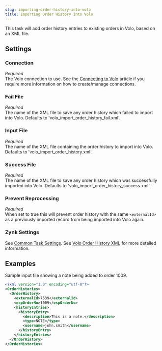 ```yaml
---
slug: importing-order-history-into-volo
title: Importing Order History into Volo
---
```

This task will add order history entries to existing orders in Volo, based on an XML file.

## Settings
### Connection
_Required_  
The Volo connection to use. See the [Connecting to Volo](connecting-to-volo) article if you require more information on how to create/manage connections.

### Fail File
_Required_  
The name of the XML file to save any order history which failed to import into Volo. Defaults to 'volo_import_order_history_fail.xml'.

### Input File
_Required_  
The name of the XML file containing the order history to import into Volo. Defaults to 'volo_import_order_history.xml'.

### Success File
_Required_  
The name of the XML file to save any order history which was successfully imported into Volo. Defaults to 'volo_import_order_history_success.xml'.

### Prevent Reprocessing
_Required_  
When set to true this will prevent order history with the same `<externalId>` as a previously imported record from being imported into Volo again.

### Zynk Settings
See [Common Task Settings](common-task-settings).  See [Volo Order History XML](volo-order-history-xml) for more detailed information.

## Examples
Sample input file showing a note being added to order 1009.
```xml
<?xml version="1.0" encoding="utf-8"?>
<OrderHistories>
  <OrderHistory>
    <externalId>7539</externalId>
    <espOrderNo>1009</espOrderNo>
    <historyEntries>
      <historyEntry>
        <description>This is a note.</description>
        <type>NOTE</type>
        <username>john.smith</username>
      </historyEntry>
    </historyEntries>
  </OrderHistory>
</OrderHistories>
```
